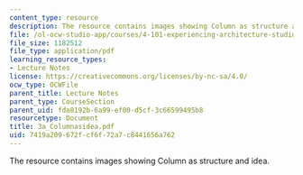 ```yaml
---
content_type: resource
description: The resource contains images showing Column as structure and idea.
file: /ol-ocw-studio-app/courses/4-101-experiencing-architecture-studio-spring-2003/7419a209672fcf6f72a7c8441656a762_3a_Columnasidea.pdf
file_size: 1182512
file_type: application/pdf
learning_resource_types:
- Lecture Notes
license: https://creativecommons.org/licenses/by-nc-sa/4.0/
ocw_type: OCWFile
parent_title: Lecture Notes
parent_type: CourseSection
parent_uid: fda8192b-6a99-ef00-d5cf-3c66599495b8
resourcetype: Document
title: 3a_Columnasidea.pdf
uid: 7419a209-672f-cf6f-72a7-c8441656a762
---
```

The resource contains images showing Column as structure and idea.